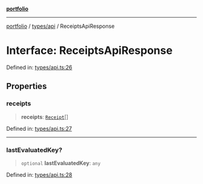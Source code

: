 [**portfolio**](../../../README.md)

***

[portfolio](../../../modules.md) / [types/api](../README.md) / ReceiptsApiResponse

# Interface: ReceiptsApiResponse

Defined in: [types/api.ts:26](https://github.com/tnorlund/Portfolio/blob/8fd0cba669905e6a3e76c1c54eda1f1fcfc392c1/portfolio/types/api.ts#L26)

## Properties

### receipts

> **receipts**: [`Receipt`](Receipt.md)[]

Defined in: [types/api.ts:27](https://github.com/tnorlund/Portfolio/blob/8fd0cba669905e6a3e76c1c54eda1f1fcfc392c1/portfolio/types/api.ts#L27)

***

### lastEvaluatedKey?

> `optional` **lastEvaluatedKey**: `any`

Defined in: [types/api.ts:28](https://github.com/tnorlund/Portfolio/blob/8fd0cba669905e6a3e76c1c54eda1f1fcfc392c1/portfolio/types/api.ts#L28)
